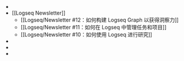 -
- [[Logseq Newsletter]]
	- [[Logseq/Newsletter #12：如何构建 Logseq Graph 以获得洞察力]]
	- [[Logseq/Newsletter #11：如何在 Logseq 中管理任务和项目]]
	- [[Logseq/Newsletter #10：如何使用 Logseq 进行研究]]
-
-
-
